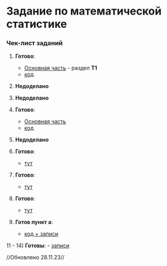 # Задание по математической статистике
### Чек-лист заданий
1) **Готово**: 
    - [Основная часть](./LaTex/main.pdf) - раздел **Т1**
    - [код](./code/ex_1.ipynb)
2) **Недоделано**
3) **Недоделано**

4) **Готово**: 
    - [Основная часть](./write_task/ex_4.pdf) 
    - [код](./code/ex_4.ipynb)  
5) **Недоделано**
6) **Готово**: 
    - [тут](./write_task/ex_6.pdf) 
7) **Готово**: 
    - [тут](./write_task/ex_7.pdf) 
8) **Готово**: 
    - [тут](./write_task/ex_8.pdf)    
9) **Готов пункт а**: 
    - [код + записи](./code/ex_9.ipynb)    
    
11 - 14) **Готовы**:
    - [записи](./write_task/ex_11_14.pdf)  
      
//Обновлено 28.11.23//